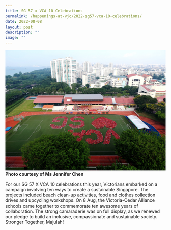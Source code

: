 ```yaml
---
title: SG 57 x VCA 10 Celebrations
permalink: /happenings-at-vjc/2022-sg57-vca-10-celebrations/
date: 2022-08-08
layout: post
description: ""
image: ""
---
```


![](/images/Happening%20at%20VJC/2022%2024%20VCA%20National%20Day_Photograph%20by%20JenniferChen.jpg)**Photo courtesy of Ms Jennifer Chen**

For our SG 57 X VCA 10 celebrations this year, Victorians embarked on a campaign involving ten ways to create a sustainable Singapore. The projects included beach clean-up activities, food and clothes collection drives and upcycling workshops. On 8 Aug, the Victoria-Cedar Alliance schools came together to commemorate ten awesome years of collaboration. The strong camaraderie was on full display, as we renewed our pledge to build an inclusive, compassionate and sustainable society. Stronger Together, Majulah!
